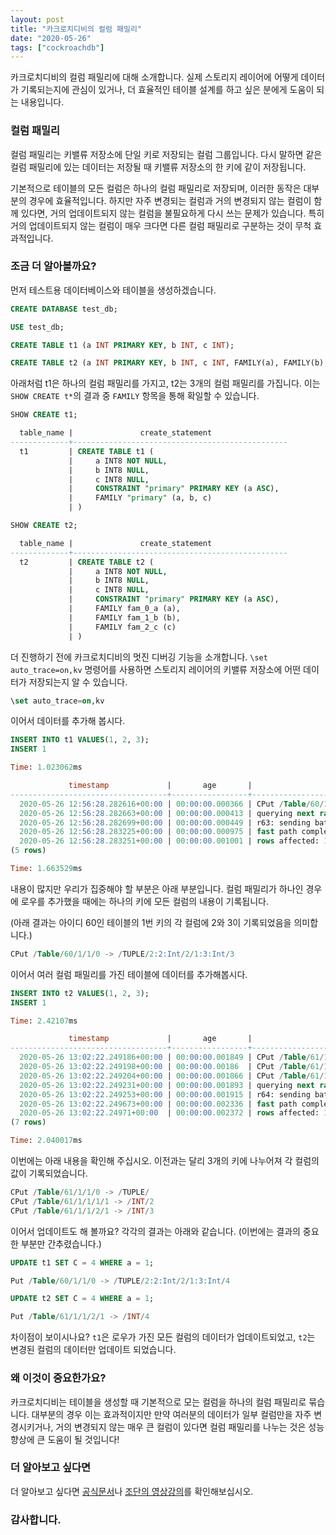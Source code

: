 ```yaml
---
layout: post
title: "카크로치디비의 컬럼 패밀리"
date: "2020-05-26"
tags: ["cockroachdb"]
---
```


카크로치디비의 컬럼 패밀리에 대해 소개합니다.
실제 스토리지 레이어에 어떻게 데이터가 기록되는지에 관심이 있거나,
더 효율적인 테이블 설계를 하고 싶은 분에게 도움이 되는 내용입니다.

<!--more-->

### 컬럼 패밀리

컬럼 패밀리는 키밸류 저장소에 단일 키로 저장되는 컬럼 그룹입니다. 다시 말하면 같은 컬럼 패밀리에
있는 데이터는 저장될 때 키밸류 저장소의 한 키에 같이 저장됩니다.

기본적으로 테이블의 모든 컬럼은 하나의 컬럼 패밀리로 저장되며, 이러한 동작은 대부분의 경우에
효율적입니다. 하지만 자주 변경되는 컬럼과 거의 변경되지 않는 컬럼이 함께 있다면, 거의 업데이트되지
않는 컬럼을 불필요하게 다시 쓰는 문제가 있습니다. 특히 거의 업데이트되지 않는 컬럼이 매우 크다면
다른 컬럼 패밀리로 구분하는 것이 무척 효과적입니다.

### 조금 더 알아볼까요?

먼저 테스트용 데이터베이스와 테이블을 생성하겠습니다.

```sql
CREATE DATABASE test_db;

USE test_db;

CREATE TABLE t1 (a INT PRIMARY KEY, b INT, c INT);

CREATE TABLE t2 (a INT PRIMARY KEY, b INT, c INT, FAMILY(a), FAMILY(b), FAMILY(c));
```

아래처럼 t1은 하나의 컬럼 패밀리를 가지고, t2는 3개의 컬럼 패밀리를 가집니다. 이는 `SHOW CREATE t*`의
결과 중 `FAMILY` 항목을 통해 확일할 수 있습니다.

```sql
SHOW CREATE t1;

  table_name |               create_statement
-------------+------------------------------------------------
  t1         | CREATE TABLE t1 (
             |     a INT8 NOT NULL,
             |     b INT8 NULL,
             |     c INT8 NULL,
             |     CONSTRAINT "primary" PRIMARY KEY (a ASC),
             |     FAMILY "primary" (a, b, c)
             | )

SHOW CREATE t2;

  table_name |               create_statement
-------------+------------------------------------------------
  t2         | CREATE TABLE t2 (
             |     a INT8 NOT NULL,
             |     b INT8 NULL,
             |     c INT8 NULL,
             |     CONSTRAINT "primary" PRIMARY KEY (a ASC),
             |     FAMILY fam_0_a (a),
             |     FAMILY fam_1_b (b),
             |     FAMILY fam_2_c (c)
             | )
```

더 진행하기 전에 카크로치디비의 멋진 디버깅 기능을 소개합니다. `\set auto_trace=on,kv` 명령어를
사용하면 스토리지 레이어의 키밸류 저장소에 어떤 데이터가 저장되는지 알 수 있습니다.

```sql
\set auto_trace=on,kv
```

이어서 데이터를 추가해 봅시다.

```sql
INSERT INTO t1 VALUES(1, 2, 3);
INSERT 1

Time: 1.023062ms

             timestamp             |       age       |                      message                       |                            tag                             | location |    operation     | span
-----------------------------------+-----------------+----------------------------------------------------+------------------------------------------------------------+----------+------------------+-------
  2020-05-26 12:56:28.282616+00:00 | 00:00:00.000366 | CPut /Table/60/1/1/0 -> /TUPLE/2:2:Int/2/1:3:Int/3 | [n1,client=127.0.0.1:59970,hostssl,user=root]              |          | flow             |    6
  2020-05-26 12:56:28.282663+00:00 | 00:00:00.000413 | querying next range at /Table/60/1/1/0             | [n1,client=127.0.0.1:59970,hostssl,user=root,txn=95d43440] |          | dist sender send |    8
  2020-05-26 12:56:28.282699+00:00 | 00:00:00.000449 | r63: sending batch 1 CPut, 1 EndTxn to (n1,s1):1   | [n1,client=127.0.0.1:59970,hostssl,user=root,txn=95d43440] |          | dist sender send |    8
  2020-05-26 12:56:28.283225+00:00 | 00:00:00.000975 | fast path completed                                | [n1,client=127.0.0.1:59970,hostssl,user=root]              |          | flow             |    6
  2020-05-26 12:56:28.283251+00:00 | 00:00:00.001001 | rows affected: 1                                   | [n1,client=127.0.0.1:59970,hostssl,user=root]              |          | exec stmt        |    4
(5 rows)

Time: 1.663529ms
```

내용이 많지만 우리가 집중해야 할 부분은 아래 부분입니다. 컬럼 패밀리가 하나인 경우에 로우를 추가했을
때에는 하나의 키에 모든 컬럼의 내용이 기록됩니다.

(아래 결과는 아이디 60인 테이블의 1번 키의 각 컬럼에 2와 3이 기록되었음을 의미합니다.)

```sql
CPut /Table/60/1/1/0 -> /TUPLE/2:2:Int/2/1:3:Int/3
```

이어서 여러 컬럼 패밀리를 가진 테이블에 데이터를 추가해봅시다.


```sql
INSERT INTO t2 VALUES(1, 2, 3);
INSERT 1

Time: 2.42107ms

             timestamp             |       age       |                     message                      |                            tag                             | location |    operation     | span
-----------------------------------+-----------------+--------------------------------------------------+------------------------------------------------------------+----------+------------------+-------
  2020-05-26 13:02:22.249186+00:00 | 00:00:00.001849 | CPut /Table/61/1/1/0 -> /TUPLE/                  | [n1,client=127.0.0.1:59970,hostssl,user=root]              |          | flow             |    6
  2020-05-26 13:02:22.249198+00:00 | 00:00:00.00186  | CPut /Table/61/1/1/1/1 -> /INT/2                 | [n1,client=127.0.0.1:59970,hostssl,user=root]              |          | flow             |    6
  2020-05-26 13:02:22.249204+00:00 | 00:00:00.001866 | CPut /Table/61/1/1/2/1 -> /INT/3                 | [n1,client=127.0.0.1:59970,hostssl,user=root]              |          | flow             |    6
  2020-05-26 13:02:22.249231+00:00 | 00:00:00.001893 | querying next range at /Table/61/1/1/0           | [n1,client=127.0.0.1:59970,hostssl,user=root,txn=4b8bd340] |          | dist sender send |    8
  2020-05-26 13:02:22.249253+00:00 | 00:00:00.001915 | r64: sending batch 3 CPut, 1 EndTxn to (n1,s1):1 | [n1,client=127.0.0.1:59970,hostssl,user=root,txn=4b8bd340] |          | dist sender send |    8
  2020-05-26 13:02:22.249673+00:00 | 00:00:00.002336 | fast path completed                              | [n1,client=127.0.0.1:59970,hostssl,user=root]              |          | flow             |    6
  2020-05-26 13:02:22.24971+00:00  | 00:00:00.002372 | rows affected: 1                                 | [n1,client=127.0.0.1:59970,hostssl,user=root]              |          | exec stmt        |    4
(7 rows)

Time: 2.040017ms
```

이번에는 아래 내용을 확인해 주십시오. 이전과는 달리 3개의 키에 나누어져 각 컬럼의 값이 기록되었습니다.

```sql
CPut /Table/61/1/1/0 -> /TUPLE/
CPut /Table/61/1/1/1/1 -> /INT/2
CPut /Table/61/1/1/2/1 -> /INT/3
```

이어서 업데이트도 해 볼까요? 각각의 결과는 아래와 같습니다.
(이번에는 결과의 중요한 부분만 간추렸습니다.)

```sql
UPDATE t1 SET C = 4 WHERE a = 1;

Put /Table/60/1/1/0 -> /TUPLE/2:2:Int/2/1:3:Int/4

UPDATE t2 SET C = 4 WHERE a = 1;

Put /Table/61/1/1/2/1 -> /INT/4
```

차이점이 보이시나요? `t1`은 로우가 가진 모든 컬럼의 데이터가 업데이트되었고, `t2`는
변경된 컬럼의 데이터만 업데이트 되었습니다.

### 왜 이것이 중요한가요?

카크로치디비는 테이블을 생성할 때 기본적으로 모는 컬럼을 하나의 컬럼 패밀리로 묶습니다. 대부분의
경우 이는 효과적이지만 만약 여러분의 데이터가 일부 컬럼만을 자주 변경시키거나, 거의 변경되지 않는
매우 큰 컬럼이 있다면 컬럼 패밀리를 나누는 것은 성능향상에 큰 도움이 될 것입니다!

### 더 알아보고 싶다면

더 알아보고 싶다면 [공식문서](https://www.cockroachlabs.com/docs/stable/column-families.html)나
[조단의 영상강의](https://youtu.be/BqkG-1mKAXw)를 확인해보십시오.

### 감사합니다.
